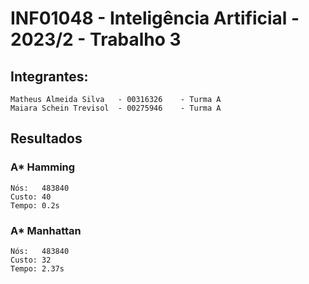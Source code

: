 # INF01048 - Inteligência Artificial - 2023/2 - Trabalho 3 

## Integrantes:
    Matheus Almeida Silva   - 00316326    - Turma A
    Maiara Schein Trevisol  - 00275946    - Turma A

## Resultados

### A* Hamming
    Nós:   483840 
    Custo: 40
    Tempo: 0.2s
### A* Manhattan
    Nós:   483840
    Custo: 32
    Tempo: 2.37s
